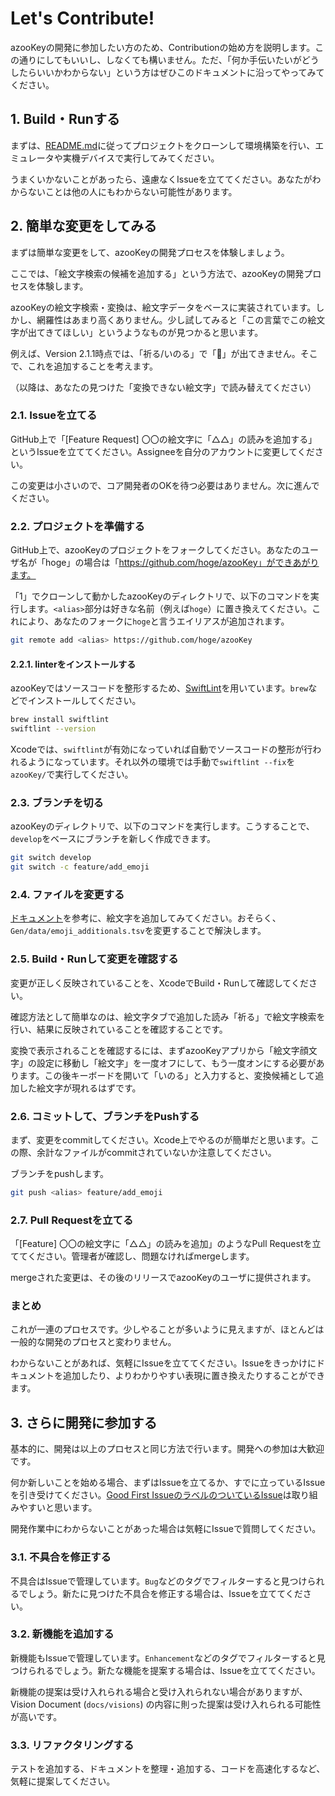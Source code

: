 # Let's Contribute!

azooKeyの開発に参加したい方のため、Contributionの始め方を説明します。この通りにしてもいいし、しなくても構いません。ただ、「何か手伝いたいがどうしたらいいかわからない」という方はぜひこのドキュメントに沿ってやってみてください。

## 1. Build・Runする

まずは、[README.md](../README.md)に従ってプロジェクトをクローンして環境構築を行い、エミュレータや実機デバイスで実行してみてください。

うまくいかないことがあったら、遠慮なくIssueを立ててください。あなたがわからないことは他の人にもわからない可能性があります。

## 2. 簡単な変更をしてみる

まずは簡単な変更をして、azooKeyの開発プロセスを体験しましょう。

ここでは、「絵文字検索の候補を追加する」という方法で、azooKeyの開発プロセスを体験します。

azooKeyの絵文字検索・変換は、絵文字データをベースに実装されています。しかし、網羅性はあまり高くありません。少し試してみると「この言葉でこの絵文字が出てきてほしい」というようなものが見つかると思います。

例えば、Version 2.1.1時点では、「祈る/いのる」で「🙏」が出てきません。そこで、これを追加することを考えます。

（以降は、あなたの見つけた「変換できない絵文字」で読み替えてください）

### 2.1. Issueを立てる

GitHub上で「[Feature Request] 〇〇の絵文字に「△△」の読みを追加する」というIssueを立ててください。Assigneeを自分のアカウントに変更してください。

この変更は小さいので、コア開発者のOKを待つ必要はありません。次に進んでください。

### 2.2. プロジェクトを準備する

GitHub上で、azooKeyのプロジェクトをフォークしてください。あなたのユーザ名が「hoge」の場合は「https://github.com/hoge/azooKey」ができあがります。

「1」でクローンして動かしたazooKeyのディレクトリで、以下のコマンドを実行します。`<alias>`部分は好きな名前（例えば`hoge`）に置き換えてください。これにより、あなたのフォークに`hoge`と言うエイリアスが追加されます。

```bash
git remote add <alias> https://github.com/hoge/azooKey
```

#### 2.2.1. linterをインストールする

azooKeyではソースコードを整形するため、[SwiftLint](https://github.com/realm/SwiftLint)を用いています。`brew`などでインストールしてください。

```bash
brew install swiftlint
swiftlint --version
```

Xcodeでは、`swiftlint`が有効になっていれば自動でソースコードの整形が行われるようになっています。それ以外の環境では手動で`swiftlint --fix`を`azooKey/`で実行してください。

### 2.3. ブランチを切る

azooKeyのディレクトリで、以下のコマンドを実行します。こうすることで、`develop`をベースにブランチを新しく作成できます。

```bash
git switch develop
git switch -c feature/add_emoji
```

### 2.4. ファイルを変更する

[ドキュメント](./policies/emoji_and_kaomoji.md)を参考に、絵文字を追加してみてください。おそらく、`Gen/data/emoji_additionals.tsv`を変更することで解決します。

### 2.5. Build・Runして変更を確認する

変更が正しく反映されていることを、XcodeでBuild・Runして確認してください。

確認方法として簡単なのは、絵文字タブで追加した読み「祈る」で絵文字検索を行い、結果に反映されていることを確認することです。

変換で表示されることを確認するには、まずazooKeyアプリから「絵文字顔文字」の設定に移動し「絵文字」を一度オフにして、もう一度オンにする必要があります。この後キーボードを開いて「いのる」と入力すると、変換候補として追加した絵文字が現れるはずです。

### 2.6. コミットして、ブランチをPushする

まず、変更をcommitしてください。Xcode上でやるのが簡単だと思います。この際、余計なファイルがcommitされていないか注意してください。

ブランチをpushします。

```bash
git push <alias> feature/add_emoji
```

### 2.7. Pull Requestを立てる

「[Feature] 〇〇の絵文字に「△△」の読みを追加」のようなPull Requestを立ててください。管理者が確認し、問題なければmergeします。

mergeされた変更は、その後のリリースでazooKeyのユーザに提供されます。

### まとめ

これが一連のプロセスです。少しやることが多いように見えますが、ほとんどは一般的な開発のプロセスと変わりません。

わからないことがあれば、気軽にIssueを立ててください。Issueをきっかけにドキュメントを追加したり、よりわかりやすい表現に置き換えたりすることができます。

## 3. さらに開発に参加する

基本的に、開発は以上のプロセスと同じ方法で行います。開発への参加は大歓迎です。

何か新しいことを始める場合、まずはIssueを立てるか、すでに立っているIssueを引き受けてください。[Good First IssueのラベルのついているIssue](https://github.com/ensan-hcl/azooKey/labels/good%20first%20issue)は取り組みやすいと思います。

開発作業中にわからないことがあった場合は気軽にIssueで質問してください。

### 3.1. 不具合を修正する

不具合はIssueで管理しています。`Bug`などのタグでフィルターすると見つけられるでしょう。新たに見つけた不具合を修正する場合は、Issueを立ててください。

### 3.2. 新機能を追加する

新機能もIssueで管理しています。`Enhancement`などのタグでフィルターすると見つけられるでしょう。新たな機能を提案する場合は、Issueを立ててください。

新機能の提案は受け入れられる場合と受け入れられない場合がありますが、Vision Document (`docs/visions`) の内容に則った提案は受け入れられる可能性が高いです。

### 3.3. リファクタリングする

テストを追加する、ドキュメントを整理・追加する、コードを高速化するなど、気軽に提案してください。

